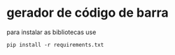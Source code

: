 # gerador de código de barra

para instalar as bibliotecas use 

``` pip install -r requirements.txt ```
